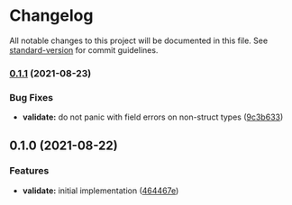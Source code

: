 # Changelog

All notable changes to this project will be documented in this file. See [standard-version](https://github.com/conventional-changelog/standard-version) for commit guidelines.

### [0.1.1](https://github.com/romdo/go-validate/compare/v0.1.0...v0.1.1) (2021-08-23)


### Bug Fixes

* **validate:** do not panic with field errors on non-struct types ([9c3b633](https://github.com/romdo/go-validate/commit/9c3b63361dbf88945e7c4fbc9d689cac9a377499))

## 0.1.0 (2021-08-22)


### Features

* **validate:** initial implementation ([464467e](https://github.com/romdo/go-validate/commit/464467ec86de60aefe6d2225671203872b9ad276))
